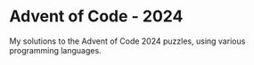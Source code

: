 # Advent of Code - 2024

My solutions to the Advent of Code 2024 puzzles, using various programming languages.
